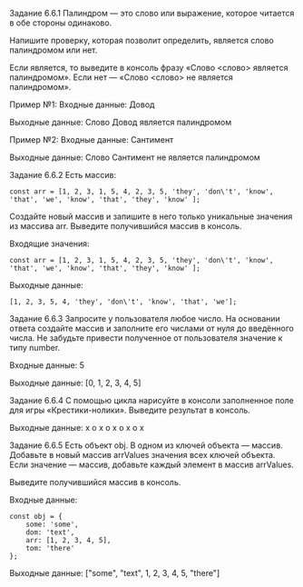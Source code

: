 Задание 6.6.1
Палиндром — это слово или выражение, которое читается в обе стороны одинаково.

Напишите проверку, которая позволит определить, является слово палиндромом или нет.

Если является, то выведите в консоль фразу «Слово <слово> является палиндромом». Если нет — «Слово <слово> не является палиндромом».

Пример №1:
Входные данные: Довод

Выходные данные: Слово Довод является палиндромом

Пример №2:
Входные данные: Сантимент

Выходные данные: Слово Сантимент не является палиндромом



Задание 6.6.2
Есть массив:

    const arr = [1, 2, 3, 1, 5, 4, 2, 3, 5, 'they', 'don\'t', 'know', 'that', 'we', 'know', 'that', 'they', 'know' ]; 
Создайте новый массив и запишите в него только уникальные значения из массива arr. Выведите получившийся массив в консоль.

Входящие значения:

    const arr = [1, 2, 3, 1, 5, 4, 2, 3, 5, 'they', 'don\'t', 'know', 'that', 'we', 'know', 'that', 'they', 'know' ];
Выходные данные:

    [1, 2, 3, 5, 4, 'they', 'don\'t', 'know', 'that', 'we'];



Задание 6.6.3
Запросите у пользователя любое число. На основании ответа создайте массив и заполните его числами от нуля до введённого числа. Не забудьте привести полученное от пользователя значение к типу number.

Входные данные: 5

Выходные данные: [0, 1, 2, 3, 4, 5]



Задание 6.6.4
С помощью цикла нарисуйте в консоли заполненное поле для игры «Крестики-нолики». Выведите результат в консоль.

Выходные данные:
x o x
o x o
x o x



Задание 6.6.5
Есть объект obj. В одном из ключей объекта — массив. Добавьте в новый массив arrValues значения всех ключей объекта. Если значение — массив, добавьте каждый элемент в массив arrValues.

Выведите получившийся массив в консоль.

Входные данные:

    const obj = {
        some: 'some',
        dom: 'text',
        arr: [1, 2, 3, 4, 5],
        tom: 'there'
    };
Выходные данные: ["some", "text", 1, 2, 3, 4, 5, "there"]
